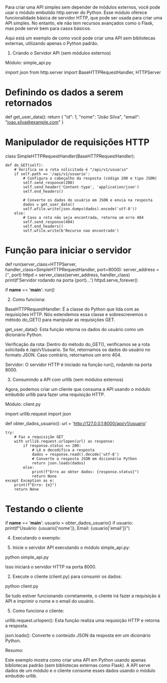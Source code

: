 Para criar uma API simples sem depender de módulos externos, você pode usar o módulo embutido http.server do Python. Esse módulo oferece funcionalidade básica de servidor HTTP, que pode ser usada para criar uma API simples. No entanto, ele não tem recursos avançados como o Flask, mas pode servir bem para casos básicos.

Aqui está um exemplo de como você pode criar uma API sem bibliotecas externas, utilizando apenas o Python padrão.

1. Criando o Servidor API (sem módulos externos)

Módulo: simple_api.py

import json
from http.server import BaseHTTPRequestHandler, HTTPServer

# Definindo os dados a serem retornados
def get_user_data():
    return {
        "id": 1,
        "nome": "João Silva",
        "email": "joao.silva@example.com"
    }

# Manipulador de requisições HTTP
class SimpleHTTPRequestHandler(BaseHTTPRequestHandler):
    
    def do_GET(self):
        # Verifica se a rota solicitada é "/api/v1/usuario"
        if self.path == '/api/v1/usuario':
            # Configura o cabeçalho da resposta (código 200 e tipo JSON)
            self.send_response(200)
            self.send_header('Content-type', 'application/json')
            self.end_headers()

            # Converte os dados do usuário em JSON e envia na resposta
            dados = get_user_data()
            self.wfile.write(json.dumps(dados).encode('utf-8'))
        else:
            # Caso a rota não seja encontrada, retorna um erro 404
            self.send_response(404)
            self.end_headers()
            self.wfile.write(b'Recurso nao encontrado')

# Função para iniciar o servidor
def run(server_class=HTTPServer, handler_class=SimpleHTTPRequestHandler, port=8000):
    server_address = ('', port)
    httpd = server_class(server_address, handler_class)
    print(f'Servidor rodando na porta {port}...')
    httpd.serve_forever()

if __name__ == '__main__':
    run()

2. Como funciona:

BaseHTTPRequestHandler: É a classe do Python que lida com as requisições HTTP. Nós estendemos essa classe e sobrescrevemos o método do_GET() para manipular as requisições GET.

get_user_data(): Esta função retorna os dados do usuário como um dicionário Python.

Verificação da rota: Dentro do método do_GET(), verificamos se a rota solicitada é /api/v1/usuario. Se for, retornamos os dados do usuário no formato JSON. Caso contrário, retornamos um erro 404.

Servidor: O servidor HTTP é iniciado na função run(), rodando na porta 8000.


3. Consumindo a API com urllib (sem módulos externos)

Agora, podemos criar um cliente que consuma a API usando o módulo embutido urllib para fazer uma requisição HTTP.

Módulo: client.py

import urllib.request
import json

def obter_dados_usuario():
    url = 'http://127.0.0.1:8000/api/v1/usuario'

    try:
        # Faz a requisição GET
        with urllib.request.urlopen(url) as response:
            if response.status == 200:
                # Lê e decodifica a resposta
                dados = response.read().decode('utf-8')
                # Converte a resposta JSON em dicionário Python
                return json.loads(dados)
            else:
                print(f"Erro ao obter dados: {response.status}")
                return None
    except Exception as e:
        print(f"Erro: {e}")
        return None

# Testando o cliente
if __name__ == '__main__':
    usuario = obter_dados_usuario()
    if usuario:
        print(f"Usuário: {usuario['nome']}, Email: {usuario['email']}")

4. Executando o exemplo:

1. Inicie o servidor API executando o módulo simple_api.py:

python simple_api.py

Isso iniciará o servidor HTTP na porta 8000.


2. Execute o cliente (client.py) para consumir os dados:

python client.py

Se tudo estiver funcionando corretamente, o cliente irá fazer a requisição à API e imprimir o nome e o email do usuário.



5. Como funciona o cliente:

urllib.request.urlopen(): Esta função realiza uma requisição HTTP e retorna a resposta.

json.loads(): Converte o conteúdo JSON da resposta em um dicionário Python.


Resumo:

Este exemplo mostra como criar uma API em Python usando apenas bibliotecas padrão (sem bibliotecas externas como Flask). A API serve dados de um módulo e o cliente consome esses dados usando o módulo embutido urllib.

